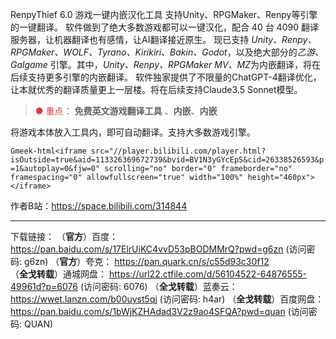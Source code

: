 RenpyThief 6.0 游戏一键内嵌汉化工具 支持Unity、RPGMaker、Renpy等引擎的一键翻译。
软件做到了绝大多数游戏都可以一键汉化，配合 40 台 4090 翻译服务器，让机器翻译也有感情，让AI翻译接近原生。
现已支持 *Unity、Renpy、RPGMaker、WOLF、Tyrano、Kirikiri、Bakin、Godot*，以及绝大部分的*乙游、Galgame* 引擎。其中，*Unity、Renpy、RPGMaker MV、MZ*为内嵌翻译，将在后续支持更多引擎的内嵌翻译。
软件独家提供了不限量的ChatGPT-4翻译优化，让本就优秀的翻译质量更上一层楼。将在后续支持Claude3.5 Sonnet模型。

> <font color="#E13B3B">● 重点</font>： **免费英文游戏翻译工具** 、**内嵌**、**内嵌**

将游戏本体放入工具内，即可自动翻译。支持大多数游戏引擎。

`Gmeek-html<iframe src="//player.bilibili.com/player.html?isOutside=true&aid=113326369672739&bvid=BV1N3yGYcEpS&cid=26338526593&p=1&autoplay=0&fjw=0" scrolling="no" border="0" frameborder="no" framespacing="0" allowfullscreen="true" width="100%" height="460px"></iframe>`

作者B站：https://space.bilibili.com/314844

***
下载链接：
（**官方**）百度：
https://pan.baidu.com/s/17ElrUiKC4vvD53pBODMMrQ?pwd=g6zn (访问密码: g6zn)
（**官方**）夸克：
https://pan.quark.cn/s/c55d93c30f12<br>
（**全戈转载**）通城网盘：
https://url22.ctfile.com/d/56104522-64876555-49961d?p=6076 (访问密码: 6076)
（**全戈转载**）蓝奏云：
https://wwet.lanzn.com/b00uyst5qj (访问密码: h4ar)
（**全戈转载**）百度网盘：
https://pan.baidu.com/s/1bWjKZHAdad3V2z9ao4SFQA?pwd=quan (访问密码: QUAN)
